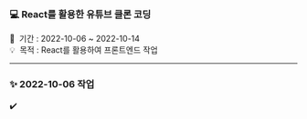 ### 💻 React를 활용한 유튜브 클론 코딩
📅 &nbsp;기간 : 2022-10-06 ~ 2022-10-14 \
💡 &nbsp;목적 : React를 활용하여 프론트엔드 작업 

<hr/>

### ✨ 2022-10-06 작업
✔️
